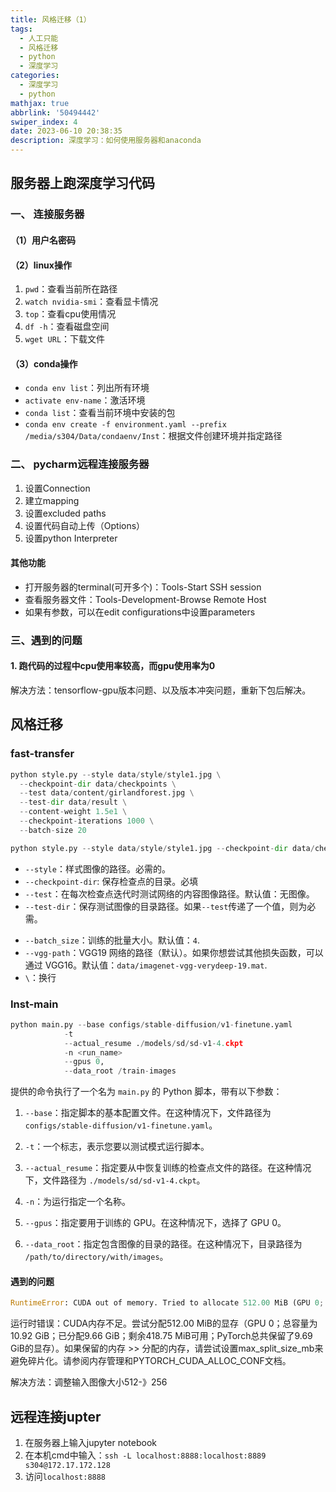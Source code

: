 ```yaml
---
title: 风格迁移（1）
tags:
  - 人工只能
  - 风格迁移
  - python
  - 深度学习
categories:
  - 深度学习
  - python
mathjax: true
abbrlink: '50494442'
swiper_index: 4
date: 2023-06-10 20:38:35
description: 深度学习：如何使用服务器和anaconda
---
```

## 服务器上跑深度学习代码

### 一、 连接服务器

#### （1）用户名密码
#### （2）linux操作

1. `pwd`：查看当前所在路径
2. `watch nvidia-smi`：查看显卡情况
3. `top`：查看cpu使用情况
4. `df -h`：查看磁盘空间
5. `wget URL`：下载文件

#### （3）conda操作

* `conda env list`：列出所有环境
* `activate env-name`：激活环境
* `conda list`：查看当前环境中安装的包
* `conda env create -f environment.yaml --prefix /media/s304/Data/condaenv/Inst`：根据文件创建环境并指定路径

### 二、 pycharm远程连接服务器

1. 设置Connection
2. 建立mapping
3. 设置excluded paths
4. 设置代码自动上传（Options）
5. 设置python Interpreter

#### 其他功能

* 打开服务器的terminal(可开多个)：Tools-Start SSH session
* 查看服务器文件：Tools-Development-Browse Remote Host
* 如果有参数，可以在edit configurations中设置parameters

### 三、遇到的问题

#### 1. 跑代码的过程中cpu使用率较高，而gpu使用率为0

​	解决方法：tensorflow-gpu版本问题、以及版本冲突问题，重新下包后解决。

## 风格迁移

### fast-transfer

```python
python style.py --style data/style/style1.jpg \
  --checkpoint-dir data/checkpoints \
  --test data/content/girlandforest.jpg \
  --test-dir data/result \
  --content-weight 1.5e1 \
  --checkpoint-iterations 1000 \
  --batch-size 20
```

```python
python style.py --style data/style/style1.jpg --checkpoint-dir data/checkpoints --test data/content/girlandforest.jpg --test-dir data/result --content-weight 1.5e1 --checkpoint-iterations 1000 --batch-size 20
```

* `--style`：样式图像的路径。必需的。
* `--checkpoint-dir`: 保存检查点的目录。必填
* `--test`：在每次检查点迭代时测试网络的内容图像路径。默认值：无图像。
* `--test-dir`：保存测试图像的目录路径。如果`--test`传递了一个值，则为必需。

- `--batch_size`：训练的批量大小。默认值：`4`.
- `--vgg-path`：VGG19 网络的路径（默认）。如果你想尝试其他损失函数，可以通过 VGG16。默认值：`data/imagenet-vgg-verydeep-19.mat`.
- ``\``：换行

### Inst-main

```python
python main.py --base configs/stable-diffusion/v1-finetune.yaml
            -t 
            --actual_resume ./models/sd/sd-v1-4.ckpt
            -n <run_name> 
            --gpus 0, 
            --data_root /train-images
```

提供的命令执行了一个名为 `main.py` 的 Python 脚本，带有以下参数：

1. `--base`：指定脚本的基本配置文件。在这种情况下，文件路径为 `configs/stable-diffusion/v1-finetune.yaml`。

2. `-t`：一个标志，表示您要以测试模式运行脚本。

3. `--actual_resume`：指定要从中恢复训练的检查点文件的路径。在这种情况下，文件路径为 `./models/sd/sd-v1-4.ckpt`。

4. `-n`：为运行指定一个名称。

5. `--gpus`：指定要用于训练的 GPU。在这种情况下，选择了 GPU 0。

6. `--data_root`：指定包含图像的目录的路径。在这种情况下，目录路径为 `/path/to/directory/with/images`。

#### 遇到的问题

```python
RuntimeError: CUDA out of memory. Tried to allocate 512.00 MiB (GPU 0; 10.92 GiB total capacity; 9.66 GiB already allocated; 418.75 MiB free; 9.69 GiB reserved in total by PyTorch) If reserved memory is >> allocated memory try setting max_split_size_mb to avoid fragmentation.  See documentation for Memory Management and PYTORCH_CUDA_ALLOC_CONF
```

运行时错误：CUDA内存不足。尝试分配512.00 MiB的显存（GPU 0；总容量为10.92 GiB；已分配9.66 GiB；剩余418.75 MiB可用；PyTorch总共保留了9.69 GiB的显存）。如果保留的内存 >> 分配的内存，请尝试设置max_split_size_mb来避免碎片化。请参阅内存管理和PYTORCH_CUDA_ALLOC_CONF文档。

解决方法：调整输入图像大小512-》256

## 远程连接jupter

1. 在服务器上输入jupyter notebook
2. 在本机cmd中输入：`ssh -L localhost:8888:localhost:8889 s304@172.17.172.128`
3. 访问`localhost:8888`

